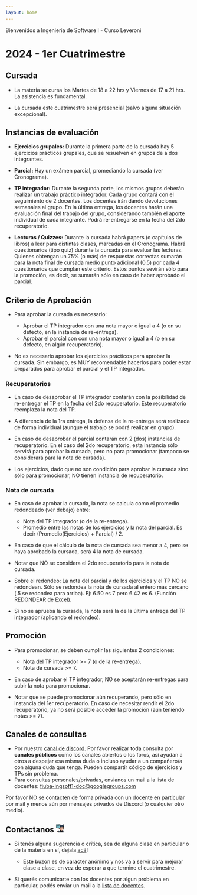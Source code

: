 ```yaml
---
layout: home
---
```


Bienvenidos a Ingenieria de Software I - Curso Leveroni

# 2024 - 1er Cuatrimestre

## Cursada

- La materia se cursa los Martes de 18 a 22 hrs y Viernes de 17 a 21 hrs. La asistencia es fundamental.

- La cursada este cuatrimestre será presencial (salvo alguna situación excepcional).

## Instancias de evaluación

- **Ejercicios grupales:** Durante la primera parte de la cursada hay 5 ejercicios prácticos grupales, que se resuelven en grupos de a dos integrantes.

- **Parcial:** Hay un exámen parcial, promediando la cursada (ver Cronograma).

- **TP integrador:** Durante la segunda parte, los mismos grupos deberán realizar un trabajo práctico integrador. Cada grupo contará con el seguimiento de 2 docentes. Los docentes irán dando devoluciones semanales al grupo. En la última entrega, los docentes harán una evaluación final del trabajo del grupo, considerando también el aporte individual de cada integrante. Podrá re-entregarse en la fecha del 2do recuperatorio.

- **Lecturas / Quizzes:** Durante la cursada habrá papers (o capítulos de libros) a leer para distintas clases, marcadas en el Cronograma. Habrá cuestionarios (tipo quiz) durante la cursada para evaluar las lecturas. Quienes obtengan un 75% (o más) de respuestas correctas sumarán para la nota final de cursada medio punto adicional (0.5) por cada 4 cuestionarios que cumplan este criterio. Estos puntos sevirán sólo para la promoción, es decir, se sumarán sólo en caso de haber aprobado el parcial.

## Criterio de Aprobación

- Para aprobar la cursada es necesario:
  - Aprobar el TP integrador con una nota mayor o igual a 4 (o en su defecto, en la instancia de re-entrega).
  - Aprobar el parcial con con una nota mayor o igual a 4 (o en su defecto, en algún recuperatorio).

- No es necesario aprobar los ejercicios prácticos para aprobar la cursada. Sin embargo, es MUY recomendable hacerlos para poder estar preparados para aprobar el parcial y el TP integrador.

### Recuperatorios

- En caso de desaprobar el TP integrador contarán con la posibilidad de re-entregar el TP en la fecha del 2do recuperatorio. Este recuperatorio reemplaza la nota del TP.

- A diferencia de la 1ra entrega, la defensa de la re-entrega será realizada de forma individual (aunque el trabajo se podrá realizar en grupo).

- En caso de desaprobar el parcial contarán con 2 (dos) instancias de recuperatorio. En el caso del 2do recuperatorio, esta instancia sólo servirá para aprobar la cursada, pero no para promocionar (tampoco se considerará para la nota de cursada).

- Los ejercicios, dado que no son condición para aprobar la cursada sino sólo para promocionar, NO tienen instancia de recuperatorio.

### Nota de cursada

- En caso de aprobar la cursada, la nota se calcula como el promedio redondeado (ver debajo) entre:
  - Nota del TP integrador (o de la re-entrega).
  - Promedio entre las notas de los ejercicios y la nota del parcial. Es decir (Promedio(Ejercicios) + Parcial) / 2.

- En caso de que el cálculo de la nota de cursada sea menor a 4, pero se haya aprobado la cursada, será 4 la nota de cursada.

- Notar que NO se considera el 2do recuperatorio para la nota de cursada.

- Sobre el redondeo: La nota del parcial y de los ejercicios y el TP NO se redondean. Sólo se redondea la nota de cursada al entero más cercano (.5 se redondea para arriba). Ej: 6.50 es 7 pero 6.42 es 6. (Función REDONDEAR de Excel).

- Si no se aprueba la cursada, la nota será la de la última entrega del TP integrador (aplicando el redondeo).

## Promoción

- Para promocionar, se deben cumplir las siguientes 2 condiciones:
  - Nota del TP integrador >= 7 (o de la re-entrega).
  - Nota de cursada >= 7.

- En caso de aprobar el TP integrador, NO se aceptarán re-entregas para subir la nota para promocionar.

- Notar que se puede promocionar aún recuperando, pero sólo en instancia del 1er recuperatorio. En caso de necesitar rendir el 2do recuperatorio, ya no será posible acceder la promoción (aún teniendo notas >= 7).

## Canales de consultas <a name="canales-consultas"></a>

- Por nuestro [canal de discord](https://discord.gg/3A5bbVKywa). Por favor realizar toda consulta por **canales públicos** como los canales abiertos o los foros, así ayudan a otros a despejar esa misma duda o incluso ayudar a un compañero/a con alguna duda que tenga. Pueden compartir código de ejercicios y TPs sin problema.
- Para consultas personales/privadas, envianos un mail a la lista de docentes: <a href="mailto:fiuba-ingsoft1-doc@googlegroups.com">fiuba-ingsoft1-doc@googlegroups.com</a>

Por favor NO se contacten de forma privada con un docente en particular por mail y menos aún por mensajes privados de Discord (o cualquier otro medio).

## Contactanos <img alt="github icon" width="22px" src="./assets/icons/contact-us.svg" /> 

- Si tenés alguna sugerencia o crítica, sea de alguna clase en particular o de la materia en sí, dejala [acá](https://forms.gle/WgWQPYsmH7D9bR4W9)!

  - Este buzon es de caracter anónimo y nos va a servir para mejorar clase a clase, en vez de esperar a que termine el cuatrimestre.

- Si querés comunicarte con los docentes por algun problema en particular, podés envíar un mail a la <a href="mailto:fiuba-ingsoft1-doc@googlegroups.com">lista de docentes</a>.
